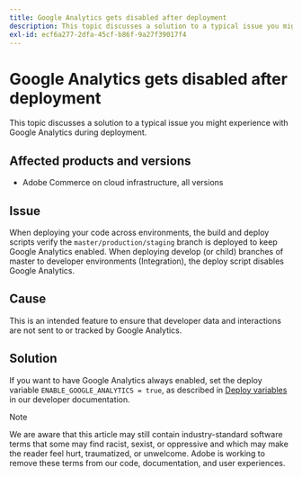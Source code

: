 ```yaml
---
title: Google Analytics gets disabled after deployment
description: This topic discusses a solution to a typical issue you might experience with Google Analytics during deployment.
exl-id: ecf6a277-2dfa-45cf-b86f-9a27f39017f4
---
```

# Google Analytics gets disabled after deployment

This topic discusses a solution to a typical issue you might experience with Google Analytics during deployment.

## Affected products and versions

* Adobe Commerce on cloud infrastructure, all versions

## Issue

When deploying your code across environments, the build and deploy scripts verify the `master/production/staging` branch is deployed to keep Google Analytics enabled. When deploying develop (or child) branches of master to developer environments (Integration), the deploy script disables Google Analytics.

## Cause

This is an intended feature to ensure that developer data and interactions are not sent to or tracked by Google Analytics.

## Solution

If you want to have Google Analytics always enabled, set the deploy variable `ENABLE_GOOGLE_ANALYTICS = true`, as described in [Deploy variables](https://devdocs.magento.com/guides/v2.3/cloud/env/variables-deploy.html#enable_google_analytics) in our developer documentation.

>[!NOTE]
>
>We are aware that this article may still contain industry-standard software terms that some may find racist, sexist, or oppressive and which may make the reader feel hurt, traumatized, or unwelcome. Adobe is working to remove these terms from our code, documentation, and user experiences.
